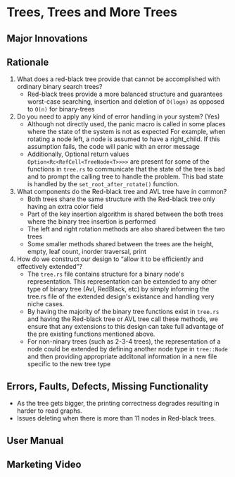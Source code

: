 # Trees, Trees and More Trees

## Major Innovations

## Rationale

1. What does a red-black tree provide that cannot be accomplished with ordinary binary search trees?
   - Red-black trees provide a more balanced structure and guarantees worst-case searching, insertion and deletion of `O(logn)`
   as opposed to `O(n)` for binary-trees
2. Do you need to apply any kind of error handling in your system? (Yes)
   - Although not directly used, the panic macro is called in some places where the state of the system is not as expected
   For example, when rotating a node left, a node is assumed to have a right_child. If this assumption fails, the code will 
   panic with an error message
   - Additionally, Optional return values `Option<Rc<RefCell<TreeNode<T>>>>` are present for some of the functions in `tree.rs` to communicate that the state of the tree is bad and to prompt the calling tree to handle the problem. This bad state is handled by the `set_root_after_rotate()` function.
3. What components do the Red-black tree and AVL tree have in common?
   - Both trees share the same structure with the Red-black tree only having an extra color field
   - Part of the key insertion algorithm is shared between the both trees where the binary tree insertion is performed
   - The left and right rotation methods are also shared between the two trees
   - Some smaller methods shared between the trees are the height, empty, leaf count, inorder traversal, print
4. How do we construct our design to “allow it to be efficiently and effectively extended”?
   - The `tree.rs` file contains structure for a binary node's representation. This representation can be extended to any other type of binary tree (Avl, RedBlack, etc) by simply informing the tree.rs file of the extended design's existance and handling very niche cases. 
   - By having the majority of the binary tree functions exist in `tree.rs` and having the Red-black tree or AVL tree call these methods, we ensure that any extensions to this design can take full advantage of the pre existing functions mentioned above.
   - For non-ninary trees (such as 2-3-4 trees), the representation of a node could be extended by defining another node type in `tree::Node` and then providing appropriate additonal information in a new file specific to the new tree type

## Errors, Faults, Defects, Missing Functionality

- As the tree gets bigger, the printing correctness degrades resulting in harder to read graphs.
- Issues deleting when there is more than 11 nodes in Red-black trees.

## User Manual

## Marketing Video